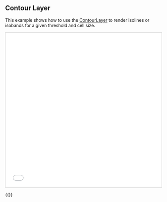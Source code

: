 ## Contour Layer

This example shows how to use the <a href="https://deck.gl/docs/api-reference/aggregation-layers/contour-layer">ContourLayer</a> to render isolines or isobands for a given threshold and cell size.

<iframe src="../contour-layer.html" style="border: 1px solid #cfcfcf; width: 100%; height: 500px" title="Contour Layer"></iframe>

{{<codeHighlight src="contour-layer.html" lang="html">}}

